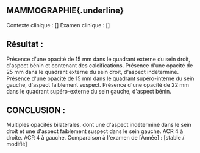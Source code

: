 ## MAMMOGRAPHIE{.underline}
Contexte clinique : [\]
Examen clinique : [\]

## Résultat :
Présence d'une opacité de 15 mm dans le quadrant externe du sein droit, d'aspect bénin et contenant des calcifications.
Présence d'une opacité de 25 mm dans le quadrant externe du sein droit, d'aspect indéterminé.
Présence d'une opacité de 15 mm dans le quadrant supéro-interne du sein gauche, d'aspect faiblement suspect.
Présence d'une opacité de 22 mm dans le quadrant supéro-externe du sein gauche, d'aspect bénin.

## CONCLUSION :
Multiples opacités bilatérales, dont une d'aspect indéterminé dans le sein droit et une d'aspect faiblement suspect dans le sein gauche.
ACR 4 à droite.
ACR 4 à gauche.
Comparaison à l'examen de [Année] : [stable / modifié]